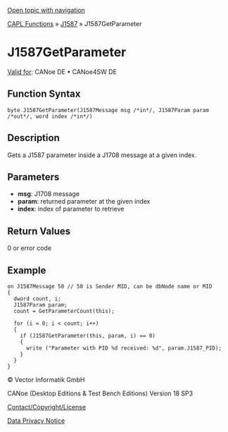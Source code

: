 [Open topic with navigation](../../../../../CANoeDEFamily.htm#Topics/CAPLFunctions/J1587/Functions/CAPLfunctionJ1587GetParameter.md)

[CAPL Functions](../../CAPLfunctions.md) » [J1587](../CAPLfunctionsJ1587Overview.md) » J1587GetParameter

# J1587GetParameter

[Valid for](../../../Shared/FeatureAvailability.md): CANoe DE • CANoe4SW DE

## Function Syntax

```plaintext
byte J1587GetParameter(J1587Message msg /*in*/, J1587Param param /*out*/, word index /*in*/)
```

## Description

Gets a J1587 parameter inside a J1708 message at a given index.

## Parameters

- **msg**: J1708 message
- **param**: returned parameter at the given index
- **index**: index of parameter to retrieve

## Return Values

0 or error code

## Example

```plaintext
on J1587Message 50 // 50 is Sender MID, can be dbNode name or MID
{
  dword count, i;
  J1587Param param;
  count = GetParameterCount(this);

  for (i = 0; i < count; i++) 
  {
    if (J1587GetParameter(this, param, i) == 0) 
    {
      write ("Parameter with PID %d received: %d", param.J1587_PID);
    }
  }
}
```

© Vector Informatik GmbH

CANoe (Desktop Editions & Test Bench Editions) Version 18 SP3

[Contact/Copyright/License](../../../Shared/ContactCopyrightLicense.md)

[Data Privacy Notice](https://www.vector.com/int/en/company/get-info/privacy-policy/)